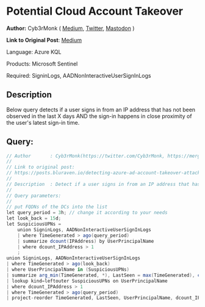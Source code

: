 # Potential Cloud Account Takeover

**Author:** Cyb3rMonk ( [Medium](https://mergene.medium.com), [Twitter](https://twitter.com/Cyb3rMonk), [Mastodon](https://infosec.exchange/@cyb3rmonk) )


**Link to Original Post**: [Medium](https://posts.bluraven.io/detecting-azure-ad-account-takeover-attacks-b2652bb65a4c)

Language: Azure KQL

Products: Microsoft Sentinel

Required: SigninLogs, AADNonInteractiveUserSignInLogs


## Description

Below query detects if a user signs in from an IP address that has not been observed in the last X days AND the sign-in happens in close proximity of the user's latest sign-in time.



**Query:**
---

```C#
// Author       : Cyb3rMonk(https://twitter.com/Cyb3rMonk, https://mergene.medium.com)
//
// Link to original post:
// https://posts.bluraven.io/detecting-azure-ad-account-takeover-attacks-b2652bb65a4c
//
// Description  : Detect if a user signs in from an IP address that has not been observed in the last X days AND the sign-in happens in close proximity of the user's latest sign-in time. It's an indication of account takeover
//
// Query parameters:
//
// put FQDNs of the DCs into the list
let query_period = 3h; // change it according to your needs
let look_back = 15d;
let SuspiciousUPNs =
    union SigninLogs, AADNonInteractiveUserSignInLogs
    | where TimeGenerated > ago(query_period)
    | summarize dcount(IPAddress) by UserPrincipalName
    | where dcount_IPAddress > 1
    ;
union SigninLogs, AADNonInteractiveUserSignInLogs
| where TimeGenerated > ago(look_back)
| where UserPrincipalName in (SuspiciousUPNs)
| summarize arg_min(TimeGenerated, *), LastSeen = max(TimeGenerated), count(), SigninTypes = make_set(Category), AppsUsed = make_set(AppDisplayName), AppCount = dcount(AppId) by UserPrincipalName, IPAddress
| lookup kind=leftouter SuspiciousUPNs on UserPrincipalName
| where dcount_IPAddress > 1
| where TimeGenerated > ago(query_period)
| project-reorder TimeGenerated, LastSeen, UserPrincipalName, dcount_IPAddress, AppCount, AppsUsed, SigninTypes
```
